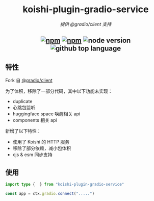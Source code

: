 <div align="center">

# koishi-plugin-gradio-service

_提供 @gradio/client 支持_

## [![npm](https://img.shields.io/npm/v/koishi-plugin-gradio-service)](https://www.npmjs.com/package/koishi-plugin-gradio-service) [![npm](https://img.shields.io/npm/dm/koishi-plugin-gradio-service)](https://www.npmjs.com/package/koishi-plugin-gradio-service) ![node version](https://img.shields.io/badge/node-%3E=18-green) ![github top language](https://img.shields.io/github/languages/top/ChatLunaLab/chatluna-character?logo=github)

</div>

## 特性

Fork 自 [@gradio/client](https://github.com/gradio-app/gradio/tree/2b6cbf25908e42cf027324e54ef2cc0baad11a91/client/js)

为了体积，移除了一部分代码，其中以下功能未实现：

- duplicate
- 心跳包监听
- huggingface space 唤醒相关 api
- components 相关 api

新增了以下特性：

- 使用了 Koishi 的 HTTP 服务
- 移除了部分依赖，减小包体积
- cjs & esm 同步支持

## 使用

```typescript
import type {  } from "koishi-plugin-gradio-service"

const app = ctx.gradio.connect(".....")

```
